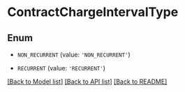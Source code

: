 # ContractChargeIntervalType


## Enum

* `NON_RECURRENT` (value: `'NON_RECURRENT'`)

* `RECURRENT` (value: `'RECURRENT'`)

[[Back to Model list]](../README.md#documentation-for-models) [[Back to API list]](../README.md#documentation-for-api-endpoints) [[Back to README]](../README.md)


